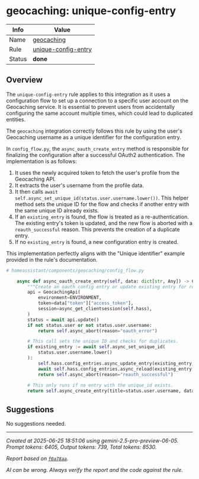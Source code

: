 # geocaching: unique-config-entry

| Info   | Value                                                                    |
|--------|--------------------------------------------------------------------------|
| Name   | [geocaching](https://www.home-assistant.io/integrations/geocaching/) |
| Rule   | [unique-config-entry](https://developers.home-assistant.io/docs/core/integration-quality-scale/rules/unique-config-entry)                                                     |
| Status | **done**                                                                 |

## Overview

The `unique-config-entry` rule applies to this integration as it uses a configuration flow to set up a connection to a specific user account on the Geocaching service. It is essential to prevent users from accidentally configuring the same account multiple times, which could lead to duplicated entities.

The `geocaching` integration correctly follows this rule by using the user's Geocaching username as a unique identifier for the configuration entry.

In `config_flow.py`, the `async_oauth_create_entry` method is responsible for finalizing the configuration after a successful OAuth2 authentication. The implementation is as follows:

1.  It uses the newly acquired token to fetch the user's profile from the Geocaching API.
2.  It extracts the user's username from the profile data.
3.  It then calls `await self.async_set_unique_id(status.user.username.lower())`. This helper method sets the unique ID for the flow and checks if another entry with the same unique ID already exists.
4.  If an `existing_entry` is found, the flow is treated as a re-authentication. The existing entry's token is updated, and the new flow is aborted with a `reauth_successful` reason. This prevents the creation of a duplicate entry.
5.  If no `existing_entry` is found, a new configuration entry is created.

This implementation perfectly aligns with the "Unique identifier" example provided in the rule's documentation.

```python
# homeassistant/components/geocaching/config_flow.py

    async def async_oauth_create_entry(self, data: dict[str, Any]) -> ConfigFlowResult:
        """Create an oauth config entry or update existing entry for reauth."""
        api = GeocachingApi(
            environment=ENVIRONMENT,
            token=data["token"]["access_token"],
            session=async_get_clientsession(self.hass),
        )
        status = await api.update()
        if not status.user or not status.user.username:
            return self.async_abort(reason="oauth_error")

        # This call sets the unique ID and checks for duplicates.
        if existing_entry := await self.async_set_unique_id(
            status.user.username.lower()
        ):
            self.hass.config_entries.async_update_entry(existing_entry, data=data)
            await self.hass.config_entries.async_reload(existing_entry.entry_id)
            return self.async_abort(reason="reauth_successful")
        
        # This only runs if no entry with the unique_id exists.
        return self.async_create_entry(title=status.user.username, data=data)
```

## Suggestions

No suggestions needed.

---

_Created at 2025-06-25 18:51:06 using gemini-2.5-pro-preview-06-05. Prompt tokens: 6405, Output tokens: 739, Total tokens: 8530._

_Report based on [`f0a78aa`](https://github.com/home-assistant/core/tree/f0a78aadbe1ed91862f40c87da69b37962c1f0d7)._

_AI can be wrong. Always verify the report and the code against the rule._
